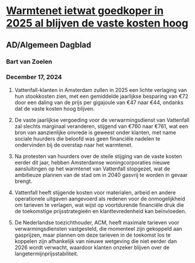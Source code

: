 # [Warmtenet ietwat goedkoper in 2025 al blijven de vaste kosten hoog](https://advance.lexis.com/api/document?collection=news&id=urn:contentItem:6DNR-C4M3-RW9W-T20G-00000-00&context=1519360)
## AD/Algemeen Dagblad
### Bart van Zoelen
### December 17, 2024

1. Vattenfall-klanten in Amsterdam zullen in 2025 een lichte verlaging van hun stookkosten zien, met een gemiddelde jaarlijkse besparing van €72 door een daling van de prijs per gigajoule van €47 naar €44, ondanks dat de vaste kosten hoog blijven.

2. De vaste jaarlijkse vergoeding voor de verwarmingsdienst van Vattenfall zal slechts marginaal veranderen, stijgend van €760 naar €761, wat een bron van aanzienlijke onvrede is geweest onder klanten, met name sociale huurders die beloofd was geen financiële nadelen te ondervinden bij de overstap naar het warmtenet.

3. Na protesten van huurders over de steile stijging van de vaste kosten eerder dit jaar, hebben Amsterdamse woningcorporaties nieuwe aansluitingen op het warmtenet van Vattenfall stopgezet, wat de ambitieuze plannen van de stad om in 2040 gasvrij te worden in gevaar brengt.

4. Vattenfall heeft stijgende kosten voor materialen, arbeid en andere operationele uitgaven aangevoerd als redenen voor de onmogelijkheid om tarieven te verlagen, wat wijst op voortdurende financiële druk die de toekomstige prijsstrategieën en klanttevredenheid kan beïnvloeden.

5. De Nederlandse toezichthouder, ACM, heeft maximale tarieven voor verwarmingsdiensten vastgesteld, die momenteel zijn gekoppeld aan gasprijzen, maar plannen om deze tarieven in de toekomst los te koppelen zijn afhankelijk van nieuwe wetgeving die niet eerder dan 2026 wordt verwacht, waardoor klanten onzeker blijven over de langetermijnprijsstabiliteit.